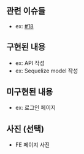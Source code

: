 ## 관련 이슈들
- ex: [#18](https://github.com/boostcamp-2020/IssueTracker-27/issues/18)

## 구현된 내용
- ex: API 작성
- ex: Sequelize model 작성

## 미구현된 내용
- ex: 로그인 페이지

## 사진 (선택)
- FE 페이지 사진

